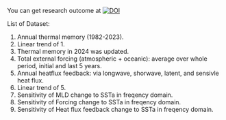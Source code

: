 You can get research outcome at [![DOI](https://zenodo.org/badge/DOI/10.5281/zenodo.16792893.svg)](https://doi.org/10.5281/zenodo.16792893)

List of Dataset:

  1. Annual thermal memory (1982-2023).
  2. Linear trend of 1.
  3. Thermal memory in 2024 was updated.
  4. Total external forcing (atmospheric + oceanic): average over whole period, initial and last 5 years.
  5. Annual heatflux feedback: via longwave, shorwave, latent, and sensivle heat flux.
  6. Linear trend of 5.
  7. Sensitivity of MLD change to SSTa in freqency domain.
  8. Sensitivity of Forcing change to SSTa in freqency domain.
  9. Sensitivity of Heat flux feedback change to SSTa in freqency domain.
